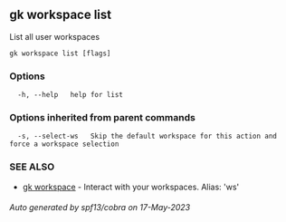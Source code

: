 ## gk workspace list

List all user workspaces

```
gk workspace list [flags]
```

### Options

```
  -h, --help   help for list
```

### Options inherited from parent commands

```
  -s, --select-ws   Skip the default workspace for this action and force a workspace selection
```

### SEE ALSO

* [gk workspace](gk_workspace.md)	 - Interact with your workspaces. Alias: 'ws'

###### Auto generated by spf13/cobra on 17-May-2023
